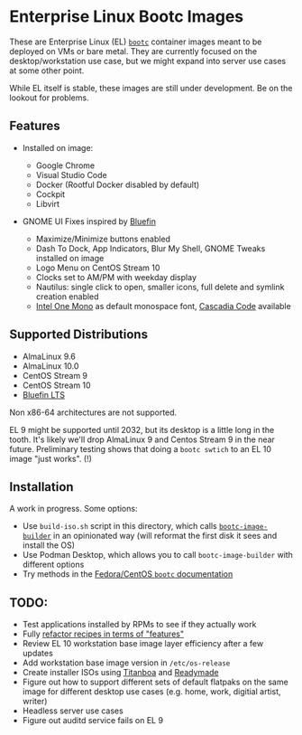 # Enterprise Linux Bootc Images

These are Enterprise Linux (EL)
[``bootc``](https://developers.redhat.com/articles/2024/09/24/bootc-getting-started-bootable-containers) container images meant to be deployed on VMs or bare metal.  They are currently focused on
the desktop/workstation use case, but we might expand into server use cases at some other point.

While EL itself is stable, these images are still under development. Be on the lookout for problems.

## Features

- Installed on image:
    - Google Chrome
    - Visual Studio Code
    - Docker (Rootful Docker disabled by default)
    - Cockpit
    - Libvirt

- GNOME UI Fixes inspired by [Bluefin](https://projectbluefin.io)
    - Maximize/Minimize buttons enabled
    - Dash To Dock, App Indicators, Blur My Shell, GNOME Tweaks installed on image
    - Logo Menu on CentOS Stream 10
    - Clocks set to AM/PM with weekday display
    - Nautilus: single click to open, smaller icons, full delete and symlink creation enabled
    - [Intel One Mono](https://www.intel.com/content/www/us/en/company-overview/one-monospace-font.html) as default monospace font, [Cascadia Code](https://learn.microsoft.com/en-us/windows/terminal/cascadia-code) available

## Supported Distributions

- AlmaLinux 9.6
- AlmaLinux 10.0
- CentOS Stream 9
- CentOS Stream 10
- [Bluefin LTS](https://docs.projectbluefin.io/lts/)

Non x86-64 architectures are not supported.

EL 9 might be supported until 2032, but its desktop is a little long in the tooth.  It's 
likely we'll drop AlmaLinux 9 and Centos Stream 9 in the near future.  Preliminary testing
shows that doing a ``bootc swtich`` to an EL 10 image "just works". (!)

## Installation

A work in progress.  Some options:

- Use ``build-iso.sh`` script in this directory, which calls
  [``bootc-image-builder``](https://osbuild.org/docs/bootc/) in  an opinionated way (will
  reformat the first disk it sees and install the OS)
- Use Podman Desktop, which allows you to call ``bootc-image-builder`` with different options
- Try methods in the [Fedora/CentOS ``bootc`` documentation](https://docs.fedoraproject.org/en-US/bootc/bare-metal/)

## TODO:

- Test applications installed by RPMs to see if they actually work
- Fully [refactor recipes in terms of
  "features"](https://github.com/rrenomeron/ublue-tr/commit/59c87c711777aa29a8939d88ebd4320b4e6998bc)
- Review EL 10 workstation base image layer efficiency after a few updates
- Add workstation base image version in ``/etc/os-release``
- Create installer ISOs using [Titanboa](https://github.com/ublue-os/titanboa) and
  [Readymade](https://github.com/FyraLabs/readymade)
- Figure out how to support different sets of default flatpaks on the same image
  for different desktop use cases (e.g. home, work, digitial artist, writer)
- Headless server use cases
- Figure out auditd service fails on EL 9
